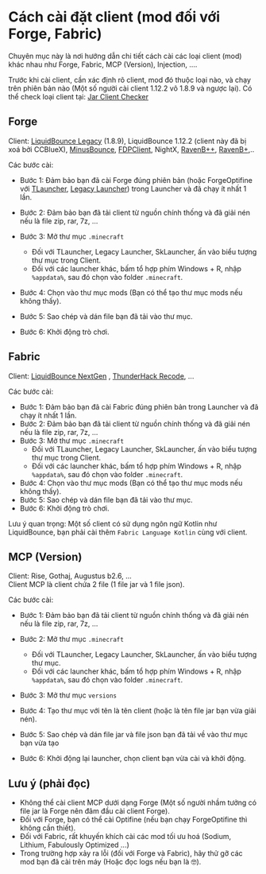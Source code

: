 # Cách cài đặt client (mod đối với Forge, Fabric)

Chuyên mục này là nơi hướng dẫn chi tiết cách cài các loại client (mod) khác nhau như Forge, Fabric, MCP (Version), Injection, ....

Trước khi cài client, cần xác định rõ client, mod đó thuộc loại nào, và chạy trên phiên bản nào (Một số người cài client 1.12.2 vô 1.8.9 và ngược lại). Có thể check loại client tại: [Jar Client Checker](https://minusmc.github.io/jar-client-checker/)
## Forge
Client: [LiquidBounce Legacy](https://vn.liquidbounce.net/download) (1.8.9), LiquidBounce 1.12.2 (client này đã bị xoá bởi CCBlueX), [MinusBounce](https://minusbounce.lol/), [FDPClient](https://fdpinfo.github.io), NightX, [RavenB++](https://k-ov.github.io/download/), [RavenB+](https://github.com/Kopamed/Raven-bPLUS),..

Các bước cài:
- Bước 1: Đảm bảo bạn đã cài Forge đúng phiên bản (hoặc ForgeOptifine với [TLauncher](https://llaun.ch/en), [Legacy Launcher](https://llaun.ch/en)) trong Launcher và đã chạy ít nhất 1 lần.
- Bước 2: Đảm bảo bạn đã tải client từ nguồn chính thống và đã giải nén nếu là file zip, rar, 7z, ...
- Bước 3: Mở thư mục `.minecraft`
	+ Đối với TLauncher, Legacy Launcher, SkLauncher, ấn vào biểu tượng thư mục trong Client.
	+ Đối với các launcher khác, bấm tổ hợp phím Windows + R, nhập `%appdata%`, sau đó chọn vào folder `.minecraft`.
	
- Bước 4: Chọn vào thư mục mods (Bạn có thể tạo thư mục mods nếu không thấy).
- Bước 5: Sao chép và dán file bạn đã tải vào thư mục.
- Bước 6: Khởi động trò chơi.

## Fabric
Client: [LiquidBounce NextGen](https://vn.liquidbounce.net/download) , [ThunderHack Recode](https://github.com/Pan4ur/ThunderHack-Recode), ...

Các bước cài:
- Bước 1: Đảm bảo bạn đã cài Fabric đúng phiên bản trong Launcher và đã chạy ít nhất 1 lần.
- Bước 2: Đảm bảo bạn đã tải client từ nguồn chính thống và đã giải nén nếu là file zip, rar, 7z, ...
- Bước 3: Mở thư mục `.minecraft`
	+ Đối với TLauncher, Legacy Launcher, SkLauncher, ấn vào biểu tượng thư mục trong Client.
	+ Đối với các launcher khác, bấm tổ hợp phím Windows + R, nhập `%appdata%`, sau đó chọn vào folder `.minecraft`.
- Bước 4: Chọn vào thư mục mods (Bạn có thể tạo thư mục mods nếu không thấy).
- Bước 5: Sao chép và dán file bạn đã tải vào thư mục.
- Bước 6: Khởi động trò chơi.

Lưu ý quan trọng: Một số client có sử dụng ngôn ngữ Kotlin như LiquidBounce, bạn phải cài thêm `Fabric Language Kotlin` cùng với client.


## MCP (Version)

Client: Rise, Gothaj, Augustus b2.6, ...\
Client MCP là client chứa 2 file (1 file jar và 1 file json).

Các bước cài:
- Bước 1: Đảm bảo bạn đã tải client từ nguồn chính thống và đã giải nén nếu là file zip, rar, 7z, ...
- Bước 2: Mở thư mục `.minecraft`
	+ Đối với TLauncher, Legacy Launcher, SkLauncher, ấn vào biểu tượng thư mục.
	+ Đối với các launcher khác, bấm tổ hợp phím Windows + R, nhập `%appdata%`, sau đó chọn vào folder `.minecraft`.
	
- Bước 3: Mở thư mục `versions`
- Bước 4: Tạo thư mục với tên là tên client (hoặc là tên file jar bạn vừa giải nén). 
- Bước 5: Sao chép và dán file jar và file json bạn đã tải về vào thư mục bạn vừa tạo
- Bước 6: Khởi động lại launcher, chọn client bạn vừa cài và khởi động.

## Lưu ý (phải đọc)

- Không thể cài client MCP dưới dạng Forge (Một số người nhầm tưởng có file jar là Forge nên đâm đầu cài client Forge).
- Đối với Forge, bạn có thể cài Optifine (nếu bạn chạy ForgeOptifine thì không cần thiết).
- Đối với Fabric, rất khuyến khích cài các mod tối ưu hoá (Sodium, Lithium, Fabulously Optimized ...)
- Trong trường hợp xảy ra lỗi (đối với Forge và Fabric), hãy thử gỡ các mod bạn đã cài trên máy (Hoặc đọc logs nếu bạn là 🤓).

